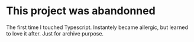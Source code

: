 # This project was abandonned

The first time I touched Typescript. Instantely became allergic, but learned to love it after.
Just for archive purpose.
